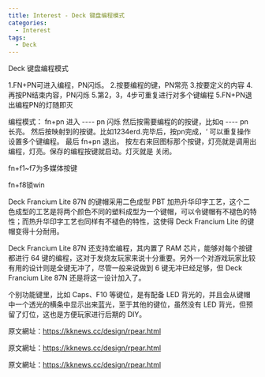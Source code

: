 ```yaml
---
title: Interest - Deck 键盘编程模式
categories:
  - Interest
tags:
  - Deck
---
```


Deck 键盘编程模式

<!--more-->

1.FN+PN可进入编程，PN闪烁。
2.按要编程的键，PN常亮
3.按要定义的内容
4.再按PN结束内容，PN闪烁
5.第2，3，4步可重复进行对多个键编程
5.FN+PN退出编程PN的灯随即灭

编程模式：
fn+pn 进入  ----    pn 闪烁
然后按需要编程的的按键，比如q  ----    pn 长亮。
然后按映射到的按键。比如1234erd.完毕后，按pn完成，‘
可以重复操作设置多个键编程。
最后
fn+pn 退出。
按左右来回图标那个按键，灯亮就是调用出编程，灯亮。保存的编程按键就启动。灯灭就是
关闭。


fn+f1~f7为多媒体按键


fn+f8锁win

Deck Francium Lite 87N 的键帽采用二色成型 PBT 加热升华印字工艺，这个二色成型的工艺是将两个颜色不同的塑料成型为一个键帽，可以令键帽有不褪色的特性；而热升华印字工艺也同样有不褪色的特性，这使得 Deck Francium Lite 的键帽变得十分耐用。

Deck Francium Lite 87N 还支持宏编程，其内置了 RAM 芯片，能够对每个按键都进行 64 键的编程，这对于发烧友玩家来说十分重要。另外一个对游戏玩家比较有用的设计则是全键无冲了，尽管一般来说做到 6 键无冲已经足够，但 Deck Francium Lite 87N 还是将这一设计加入了。

个别功能键里，比如 Caps、F10 等键位，是有配备 LED 背光的，并且会从键帽中一个透光的横条中显示出来蓝光，至于其他的键位，虽然没有 LED 背光，但预留了灯位，这也是方便玩家进行后期的 DIY。

原文網址：https://kknews.cc/design/rpear.html

原文網址：https://kknews.cc/design/rpear.html

原文網址：https://kknews.cc/design/rpear.html
